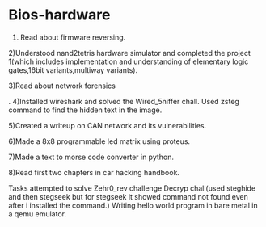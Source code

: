 # Bios-hardware

1) Read about firmware reversing.



2)Understood nand2tetris hardware simulator and completed the project 1(which includes implementation and understanding of elementary logic      gates,16bit variants,multiway variants).


3)Read about network forensics

.
4)Installed wireshark and solved the Wired_5niffer chall.
  Used zsteg command to find the hidden text in the image.


5)Created a writeup on CAN network and its vulnerabilities.


6)Made a 8x8 programmable led matrix using proteus.


7)Made a text to morse code converter in python.


8)Read first two chapters in car hacking handbook.

Tasks attempted to solve
Zehr0_rev challenge
Decryp chall(used steghide and then stegseek but for stegseek it showed command not found even after i installed the command.)
Writing hello world program in bare metal in a qemu emulator.

